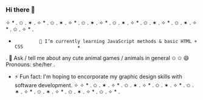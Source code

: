 ### Hi there 👋
✧ * . ✩ . ✶ . ✧ * . ✩ . ✶ . ✧ * . ✩ . ✶ . ✧ * . ✩ . ✶ . ✧ * . ✩ . ✶ . ✧ * . ✩ . ✶ . ✧ * . ✩ . ✧ * . 
*              🌱 I’m currently learning JavaScript methods & basic HTML + CSS                    ✶
.             💬 Ask / tell me about any cute animal games / animals in general                   ✩ 
✩             😄 Pronouns: she/her                                                                .
*    ⚡ Fun fact: I'm hoping to encorporate my graphic design skills with software development.    ✧
✧ * . ✩ . ✶ . ✧ * . ✩ . ✶ . ✧ * . ✩ . ✶ . ✧ * . ✩ . ✶ . ✧ * . ✩ . ✶ . ✧ * . ✩ . ✶ . ✧ * . ✩ . ✧ * . 
